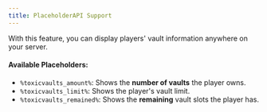 ```yaml
---
title: PlaceholderAPI Support
---
```


With this feature, you can display players' vault information anywhere on your server.

#### Available Placeholders:

- `%toxicvaults_amount%`: Shows the **number of vaults** the player owns.
- `%toxicvaults_limit%`: Shows the player's vault limit.
- `%toxicvaults_remained%`: Shows the **remaining** vault slots the player has.
